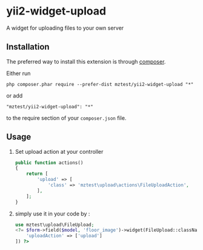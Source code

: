 # yii2-widget-upload
A widget for uploading files to your own server

Installation
------------

The preferred way to install this extension is through [composer](http://getcomposer.org/download/).

Either run

```
php composer.phar require --prefer-dist mztest/yii2-widget-upload "*"
```

or add

```
"mztest/yii2-widget-upload": "*"
```

to the require section of your `composer.json` file.


Usage
-----
1. Set upload action at your controller
    
    ```php
    public function actions()
    {
        return [
            'upload' => [
                'class' => 'mztest\upload\actions\FileUploadAction',
            ],
        ];
    }
    ```

2. simply use it in your code by  :

    ```php
    use mztest\upload\FileUpload;
    <?= $form->field($model, 'floor_image')->widget(FileUpload::className(), [
        'uploadAction' => ['upload']
    ]) ?>
    ```